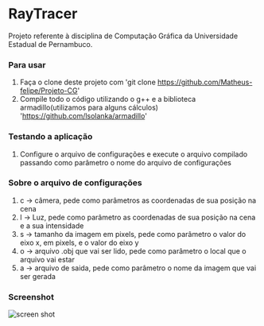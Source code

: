 RayTracer
==============

Projeto referente à disciplina de Computação Gráfica da Universidade Estadual de Pernambuco.

### Para usar

1. Faça o clone deste projeto com 'git clone https://github.com/Matheus-felipe/Projeto-CG'
2. Compile todo o código utilizando o g++ e a biblioteca armadillo(utilizamos para alguns cálculos) 'https://github.com/lsolanka/armadillo'

### Testando a aplicação

1. Configure o arquivo de configurações e execute o arquivo compilado passando como parâmetro o nome do arquivo de configurações

### Sobre o arquivo de configurações

1. c -> câmera, pede como parâmetros as coordenadas de sua posição na cena
2. l -> Luz, pede como parâmetro as coordenadas de sua posição na cena e a sua intensidade
3. s -> tamanho da imagem em pixels, pede como parâmetro o valor do eixo x, em pixels, e o valor do eixo y
4. o -> arquivo .obj que vai ser lido, pede como parâmetro o local que o arquivo vai estar
5. a -> arquivo de saida, pede como parâmetro o nome da imagem que vai ser gerada

### Screenshot

![screen shot](https://drive.google.com/file/d/0B9Q50XAtzroHVWRkTGNaWkJpWkk/view)
